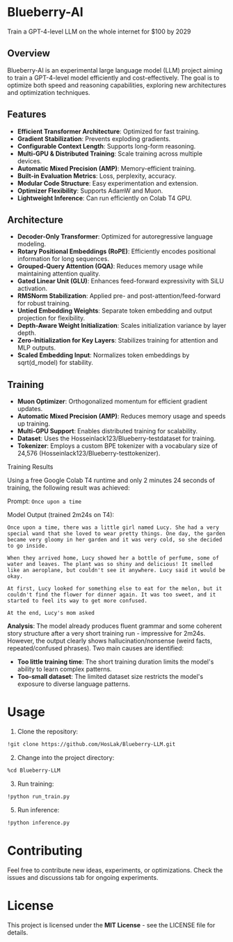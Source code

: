 # Blueberry-AI
Train a GPT-4-level LLM on the whole internet for $100 by 2029

## Overview
Blueberry-AI is an experimental large language model (LLM) project aiming to train a GPT-4-level model efficiently and cost-effectively. The goal is to optimize both speed and reasoning capabilities, exploring new architectures and optimization techniques.

## Features
- **Efficient Transformer Architecture**: Optimized for fast training.
- **Gradient Stabilization**: Prevents exploding gradients.
- **Configurable Context Length**: Supports long-form reasoning.
- **Multi-GPU & Distributed Training**: Scale training across multiple devices.
- **Automatic Mixed Precision (AMP)**: Memory-efficient training.
- **Built-in Evaluation Metrics**: Loss, perplexity, accuracy.
- **Modular Code Structure**: Easy experimentation and extension.
- **Optimizer Flexibility**: Supports AdamW and Muon.
- **Lightweight Inference**: Can run efficiently on Colab T4 GPU.

## Architecture
- **Decoder-Only Transformer**: Optimized for autoregressive language modeling.
- **Rotary Positional Embeddings (RoPE)**: Efficiently encodes positional information for long sequences.
- **Grouped-Query Attention (GQA)**: Reduces memory usage while maintaining attention quality.
- **Gated Linear Unit (GLU)**: Enhances feed-forward expressivity with SiLU activation.
- **RMSNorm Stabilization**: Applied pre- and post-attention/feed-forward for robust training.
- **Untied Embedding Weights**: Separate token embedding and output projection for flexibility.
- **Depth-Aware Weight Initialization**: Scales initialization variance by layer depth.
- **Zero-Initialization for Key Layers**: Stabilizes training for attention and MLP outputs.
- **Scaled Embedding Input**: Normalizes token embeddings by sqrt(d_model) for stability.

## Training
- **Muon Optimizer**: Orthogonalized momentum for efficient gradient updates.
- **Automatic Mixed Precision (AMP)**: Reduces memory usage and speeds up training.
- **Multi-GPU Support**: Enables distributed training for scalability.
- **Dataset**: Uses the Hosseinlack123/Blueberry-testdataset for training.
- **Tokenizer**: Employs a custom BPE tokenizer with a vocabulary size of 24,576 (Hosseinlack123/Blueberry-testtokenizer).

Training Results

Using a free Google Colab T4 runtime and only 2 minutes 24 seconds of training, the following result was achieved:

Prompt: ```Once upon a time```

Model Output (trained 2m24s on T4):
```
Once upon a time, there was a little girl named Lucy. She had a very special wand that she loved to wear pretty things. One day, the garden became very gloomy in her garden and it was very cold, so she decided to go inside.

When they arrived home, Lucy showed her a bottle of perfume, some of water and leaves. The plant was so shiny and delicious! It smelled like an aeroplane, but couldn't see it anywhere. Lucy said it would be okay.

At first, Lucy looked for something else to eat for the melon, but it couldn't find the flower for dinner again. It was too sweet, and it started to feel its way to get more confused.

At the end, Lucy's mom asked
```
**Analysis**: The model already produces fluent grammar and some coherent story structure after a very short training run - impressive for 2m24s. However, the output clearly shows hallucination/nonsense (weird facts, repeated/confused phrases). Two main causes are identified:

- **Too little training time**: The short training duration limits the model's ability to learn complex patterns.
- **Too-small dataset**: The limited dataset size restricts the model's exposure to diverse language patterns.

# Usage

1. Clone the repository:
```bash
!git clone https://github.com/HosLak/Blueberry-LLM.git
```

2. Change into the project directory:
```bash
%cd Blueberry-LLM
```

3. Run training:
```bash
!python run_train.py
```

5. Run inference:
```bash
!python inference.py
```

# Contributing
Feel free to contribute new ideas, experiments, or optimizations. Check the issues and discussions tab for ongoing experiments.

# License
This project is licensed under the **MIT License** - see the LICENSE file for details.
